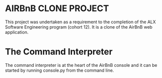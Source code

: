 AIRBnB CLONE PROJECT
====================
This project was undertaken as a requirement to the completion of the ALX Software Engineering program (cohort 12).
It is a clone of the AirBnB web application.

The Command Interpreter
=======================
The command interpreter is at the heart of the AirBnB console and it can be started by running console.py from the command line.
